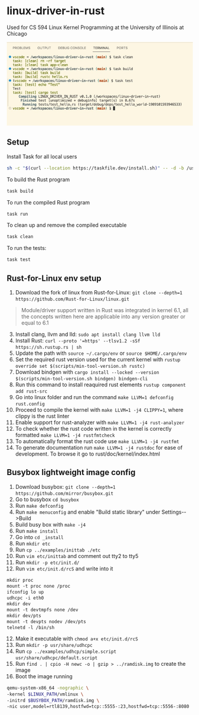 # linux-driver-in-rust
Used for CS 594 Linux Kernel Programming at the University of Illinois at Chicago

![Build and Test Demo](/images/build_and_test_demo.jpg)

## Setup
Install Task for all local users
```sh
sh -c "$(curl --location https://taskfile.dev/install.sh)" -- -d -b /usr/local/bin
```

To build the Rust program

```sh
task build
```

To run the compiled Rust program

```sh
task run
```

To clean up and remove the compiled executable

```sh
task clean
```

To run the tests:

```sh
task test
```

## Rust-for-Linux env setup
1. Download the fork of linux from Rust-for-Linux: `git clone --depth=1 https://github.com/Rust-for-Linux/linux.git` 
> Module/driver support written in Rust was integrated in kernel 6.1, all the concepts written here are applicable into any version greater or equal to 6.1
3. Install clang, llvm and lld: `sudo apt install clang llvm lld`
4. Install Rust: `curl --proto '=https' --tlsv1.2 -sSf https://sh.rustup.rs | sh`
5. Update the path with `source ~/.cargo/env` or `source $HOME/.cargo/env`
6. Set the required rust version used for the current kernel with `rustup override set $(scripts/min-tool-version.sh rustc)`
6. Download bindgen with `cargo install --locked --version $(scripts/min-tool-version.sh bindgen) bindgen-cli`
7. Run this command to install reaquired rust elements `rustup component add rust-src`
8. Go into linux folder and run the command `make LLVM=1 defconfig rust.config`
9. Proceed to compile the kernel with `make LLVM=1 -j4 CLIPPY=1`, where clippy is the rust linter
10. Enable support for rust-analyzer with `make LLVM=1 -j4 rust-analyzer`
11. To check whether the rust code written in the kernel is correctly formatted `make LLVM=1 -j4 rustfmtcheck`
12. To automatically format the rust code use `make LLVM=1 -j4 rustfmt`
13. To generate documentation run `make LLVM=1 -j4 rustdoc` for ease of development. To browse it go to rust/doc/kernel/index.html

## Busybox lightweight image config
1. Download busybox: `git clone --depth=1 https://github.com/mirror/busybox.git`
1. Go to busybox `cd busybox`
2. Run `make defconfig`
3. Run `make menuconfig` and enable "Build static library" under Settings-->Build
4. Build busy box with `make -j4`
5. Run `make install`
6. Go into `cd _install`
7. Run `mkdir etc`
8. Run `cp ../examples/inittab ./etc`
9. Run `vim etc/inittab` and comment out tty2 to tty5
10. Run `mkdir -p etc/init.d/`
11. Run `vim etc/init.d/rcS` and write into it
```
mkdir proc
mount -t proc none /proc
ifconfig lo up
udhcpc -i eth0
mkdir dev
mount -t devtmpfs none /dev
mkdir dev/pts
mount -t devpts nodev /dev/pts
telnetd -l /bin/sh
```
12. Make it executable with `chmod a+x etc/init.d/rcS`
13. Run `mkdir -p usr/share/udhcpc`
14. Run `cp ../examples/udhcp/simple.script usr/share/udhcpc/default.script`
15. Run `find . | cpio -H newc -o | gzip > ../ramdisk.img` to create the image
16. Boot the image running 
```sh
qemu-system-x86_64 -nographic \
-kernel $LINUX_PATH/vmlinux \
-initrd $BUSYBOX_PATH/ramdisk.img \
-nic user,model=rtl8139,hostfwd=tcp::5555-:23,hostfwd=tcp::5556-:8080
```

